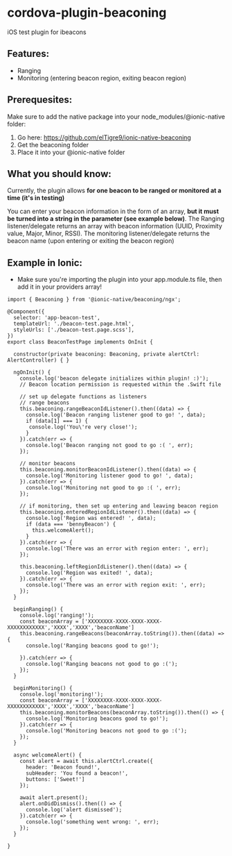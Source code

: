# cordova-plugin-beaconing
iOS test plugin for ibeacons

## Features:
  * Ranging
  * Monitoring (entering beacon region, exiting beacon region)
  
## Prerequesites:
Make sure to add the native package into your node_modules/@ionic-native folder:

1. Go here: https://github.com/elTigre9/ionic-native-beaconing
2. Get the beaconing folder
3. Place it into your @ionic-native folder

## What you should know:
Currently, the plugin allows **for one beacon to be ranged or monitored at a time (it's in testing)**
 
You can enter your beacon information in the form of an array, **but it must be turned into a string in the parameter (see example below)**. The Ranging listener/delegate returns an array with beacon information (UUID, Proximity value, Major, Minor, RSSI). The monitoring listener/delegate returns the beacon name (upon entering or exiting the beacon region)

## Example in Ionic:
* Make sure you're importing the plugin into your app.module.ts file, then add it in your providers array!
```
import { Beaconing } from '@ionic-native/beaconing/ngx';

@Component({
  selector: 'app-beacon-test',
  templateUrl: './beacon-test.page.html',
  styleUrls: ['./beacon-test.page.scss'],
})
export class BeaconTestPage implements OnInit {

  constructor(private beaconing: Beaconing, private alertCtrl: AlertController) { }

  ngOnInit() {
    console.log('beacon delegate initializes within plugin! :)');
    // Beacon location permission is requested within the .Swift file

    // set up delegate functions as listeners
    // range beacons
    this.beaconing.rangeBeaconIdListener().then((data) => {
      console.log('Beacon ranging listener good to go! ', data);
      if (data[1] === 1) {
       console.log('You\'re very close!');
      }
    }).catch(err => {
      console.log('Beacon ranging not good to go :( ', err);
    });

    // monitor beacons
    this.beaconing.monitorBeaconIdListener().then((data) => {
      console.log('Monitoring listener good to go! ', data);
    }).catch(err => {
      console.log('Monitoring not good to go :( ', err);
    });

    // if monitoring, then set up entering and leaving beacon region
    this.beaconing.enteredRegionIdListener().then((data) => {
      console.log('Region was entered! ', data);
      if (data === 'bennyBeacon') {
        this.welcomeAlert();
      }
    }).catch(err => {
      console.log('There was an error with region enter: ', err);
    });

    this.beaconing.leftRegionIdListener().then((data) => {
      console.log('Region was exited! ', data);
    }).catch(err => {
      console.log('There was an error with region exit: ', err);
    });
  }

  beginRanging() {
    console.log('ranging!');
    const beaconArray = ['XXXXXXXX-XXXX-XXXX-XXXX-XXXXXXXXXXXX','XXXX','XXXX','beaconName']
    this.beaconing.rangeBeacons(beaconArray.toString()).then((data) => {
      console.log('Ranging beacons good to go!');
    
    }).catch(err => {
      console.log('Ranging beacons not good to go :(');
    });
  }

  beginMonitoring() {
    console.log('monitoring!');
    const beaconArray = ['XXXXXXXX-XXXX-XXXX-XXXX-XXXXXXXXXXXX','XXXX','XXXX','beaconName']
    this.beaconing.monitorBeacons(beaconArray.toString()).then(() => {
      console.log('Monitoring beacons good to go!');
    }).catch(err => {
      console.log('Monitoring beacons not good to go :(');
    });
  }

  async welcomeAlert() {
    const alert = await this.alertCtrl.create({
      header: 'Beacon found!',
      subHeader: 'You found a beacon!',
      buttons: ['Sweet!']
    });

    await alert.present();
    alert.onDidDismiss().then(() => {
      console.log('alert dismissed');
    }).catch(err => {
      console.log('something went wrong: ', err);
    });
  }

}
```
